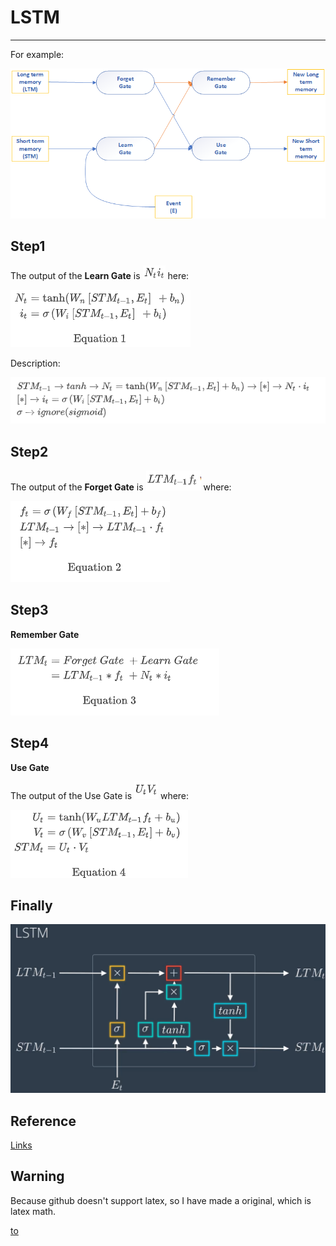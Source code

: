 # LSTM
---
For example:

![image-20191211103148384](imgs/image-20191211103148384.png)

## Step1

The output of the **Learn Gate** is ![image-20191211115822313](imgs/image-20191211115822313.png) here:

![image-20191211115920070](imgs/image-20191211115920070.png)

Description:

![image-20191211115934456](imgs/image-20191211115934456.png)

## Step2

The output of the **Forget Gate** is ![image-20191211120002116](imgs/image-20191211120002116.png) where:

![image-20191211120024952](imgs/image-20191211120024952.png)

## Step3

**Remember Gate**

![image-20191211120045139](imgs/image-20191211120045139.png)

## Step4

**Use Gate**

The output of the Use Gate is ![image-20191211120122026](imgs/image-20191211120122026.png) where:

![image-20191211120143130](imgs/image-20191211120143130.png)

## Finally

![image-20191211113032257](imgs/image-20191211113032257.png)

## Reference

[Links](https://classroom.udacity.com/nanodegrees/nd188-bert/parts/a58738e5-e865-4f64-82e9-cbe7a41b272e/modules/67b445a1-38bc-4128-9d8b-58129e849573/lessons/a8fc0724-37ed-40d9-a226-57175b8bb8cc/concepts/f9f95dcb-bb0e-43d3-841c-9277c54207cb)



## Warning

Because github doesn't support latex, so I have made a original, which is latex math.

[to](https://github.com/chajnoven/Deep-learning-Implement-notebook/blob/master/Notebook/NLP/original/README-original.md)

